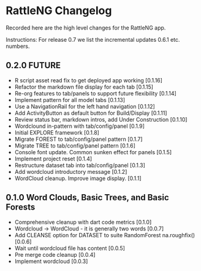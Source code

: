 # RattleNG Changelog

Recorded here are the high level changes for the RattleNG app.

Instructions: For release 0.7 we list the incremental updates 0.6.1 etc.
numbers.

## 0.2.0 FUTURE

+ R script asset read fix to get deployed app working [0.1.16]
+ Refactor the markdown file display for each tab [0.1.15]
+ Re-org features to tab/panels to support future flexibility [0.1.14]
+ Implement pattern for all model tabs [0.1.13]
+ Use a NavigationRail for the left hand navigation [0.1.12]
+ Add ActivityButton as default button for Build/Display [0.1.11]
+ Review status bar, markdown intros, add Under Construction [0.1.10]
+ Wordclound in-pattern with tab/config/panel [0.1.9]
+ Initial EXPLORE framework [0.1.8]
+ Migrate FOREST to tab/config/panel pattern [0.1.7]
+ Migrate TREE to tab/config/panel pattern [0.1.6]
+ Console font update. Common sunken effect for panels [0.1.5]
+ Implement project reset [0.1.4]
+ Restructure dataset tab into tab/config/panel [0.1.3]
+ Add wordcloud introductory message [0.1.2]
+ WordCloud cleanup. Improve image display. [0.1.1]

## 0.1.0 Word Clouds, Basic Trees, and Basic Forests

+ Comprehensive cleanup with dart code metrics [0.1.0]
+ Wordcloud -> WordCloud - it is generally two words [0.0.7]
+ Add CLEANSE option for DATASET to suite RandomForest na.roughfix() [0.0.6]
+ Wait until wordcloud file has content [0.0.5]
+ Pre merge code cleanup [0.0.4]
+ Implement wordcloud [0.0.3]
